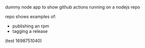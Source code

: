 dummy node app to show github actions running on a nodejs repo 

repo shows examples of: 
 - publishing an rpm
 - tagging a release

(test 1698751040)


